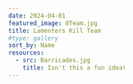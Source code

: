 ```yaml
---
date: 2024-04-01
featured_image: 0Team.jpg
title: Lamenters Kill Team
#type: gallery
sort_by: Name
resources:
  - src: Barricades.jpg
    title: Isn't this a fun idea!
---
```

